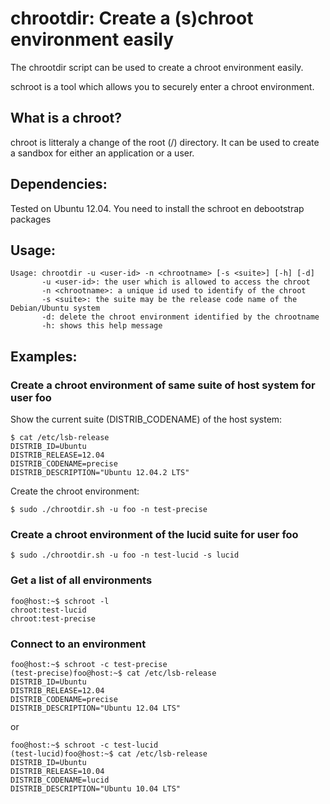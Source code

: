 chrootdir: Create a (s)chroot environment easily
==================================================

The chrootdir script can be used to create a chroot environment easily.

schroot is a tool which allows you to securely enter a chroot environment.

What is a chroot?
-----------------

chroot is litteraly a change of the root (/) directory. It can be used to create a sandbox for either an application or a user.


Dependencies: 
-------------

Tested on Ubuntu 12.04.
You need to install the schroot en debootstrap packages

Usage:
------

    Usage: chrootdir -u <user-id> -n <chrootname> [-s <suite>] [-h] [-d]  
           -u <user-id>: the user which is allowed to access the chroot  
           -n <chrootname>: a unique id used to identify of the chroot   
           -s <suite>: the suite may be the release code name of the Debian/Ubuntu system   
           -d: delete the chroot environment identified by the chrootname  
           -h: shows this help message  

Examples:
---------

### Create a chroot environment of same suite of host system for user foo

Show the current suite (DISTRIB_CODENAME) of the host system:

    $ cat /etc/lsb-release  
    DISTRIB_ID=Ubuntu  
    DISTRIB_RELEASE=12.04  
    DISTRIB_CODENAME=precise   
    DISTRIB_DESCRIPTION="Ubuntu 12.04.2 LTS"  

Create the chroot environment:

    $ sudo ./chrootdir.sh -u foo -n test-precise


### Create a chroot environment of the lucid suite for user foo

    $ sudo ./chrootdir.sh -u foo -n test-lucid -s lucid


### Get a list of all environments

    foo@host:~$ schroot -l
    chroot:test-lucid
    chroot:test-precise

###  Connect to an environment

    foo@host:~$ schroot -c test-precise
    (test-precise)foo@host:~$ cat /etc/lsb-release 
    DISTRIB_ID=Ubuntu
    DISTRIB_RELEASE=12.04
    DISTRIB_CODENAME=precise
    DISTRIB_DESCRIPTION="Ubuntu 12.04 LTS"

or

    foo@host:~$ schroot -c test-lucid
    (test-lucid)foo@host:~$ cat /etc/lsb-release 
    DISTRIB_ID=Ubuntu
    DISTRIB_RELEASE=10.04
    DISTRIB_CODENAME=lucid
    DISTRIB_DESCRIPTION="Ubuntu 10.04 LTS"



